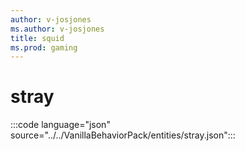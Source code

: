 ```yaml
---
author: v-josjones
ms.author: v-josjones
title: squid
ms.prod: gaming
---
```


# stray

:::code language="json" source="../../VanillaBehaviorPack/entities/stray.json":::